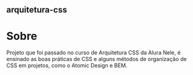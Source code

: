 ## arquitetura-css

# Sobre
Projeto que foi passado no curso de Arquitetura CSS da Alura 
Nele, é ensinado as boas práticas de CSS e alguns métodos de 
organização de CSS em projetos, como o Atomic Design e BEM.
